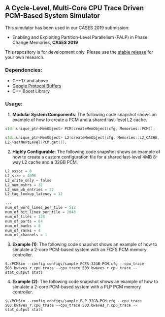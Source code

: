 ## A Cycle-Level, Multi-Core CPU Trace Driven PCM-Based System Simulator
This simulator has been used in our CASES 2019 submission:
+ Enabling and Exploiting Partition-Level Parallelism (PALP) in Phase Change Memories, **CASES 2019**

This repository is for development only. Please use the [stable release](https://github.com/drexel-DISCO/PALP) for your own research.

### Dependencies:
+ C++17 and above
+ [Google Protocol Buffers](https://github.com/protocolbuffers/protobuf)
+ C++ Boost Library

### Usage:
1. **Modular System Components**: The following code snapshot shows an example of how to create a PCM and a shared last-level L2 cache.

```c++
std::unique_ptr<MemObject> PCM(createMemObject(cfg, Memories::PCM));

std::unique_ptr<MemObject> L2(createMemObject(cfg, Memories::L2_CACHE, isLLC));
L2->setNextLevel(PCM.get());

```
2. **Highly Configurable**: The following code snapshot shows an example of how to create a custom configuration file for a shared last-level 4MB 8-way L2 cache and a 32GB PCM.
```python
L2_assoc = 8
L2_size = 4096
L2_write_only = false
L2_num_mshrs = 32
L2_num_wb_entries = 32
L2_tag_lookup_latency = 12

...
num_of_word_lines_per_tile = 512
num_of_bit_lines_per_tile = 2048
num_of_tiles = 128
num_of_parts = 64
num_of_banks = 8
num_of_ranks = 4
num_of_channels = 1
```
3. **Example (1)**: The following code snapshot shows an example of how to simulate a 2-core PCM-based system with an FCFS PCM memory controller.
```console
$./PCMSim --config configs/sample-FCFS-32GB-PCM.cfg --cpu_trace 503.bwaves_r.cpu_trace --cpu_trace 503.bwaves_r.cpu_trace --stat_output stats
```
4. **Example (2)**: The following code snapshot shows an example of how to simulate a 2-core PCM-based system with a PLP PCM memory controller.
```console
$./PCMSim --config configs/sample-PLP-32GB-PCM.cfg --cpu_trace 503.bwaves_r.cpu_trace --cpu_trace 503.bwaves_r.cpu_trace --stat_output stats
```
